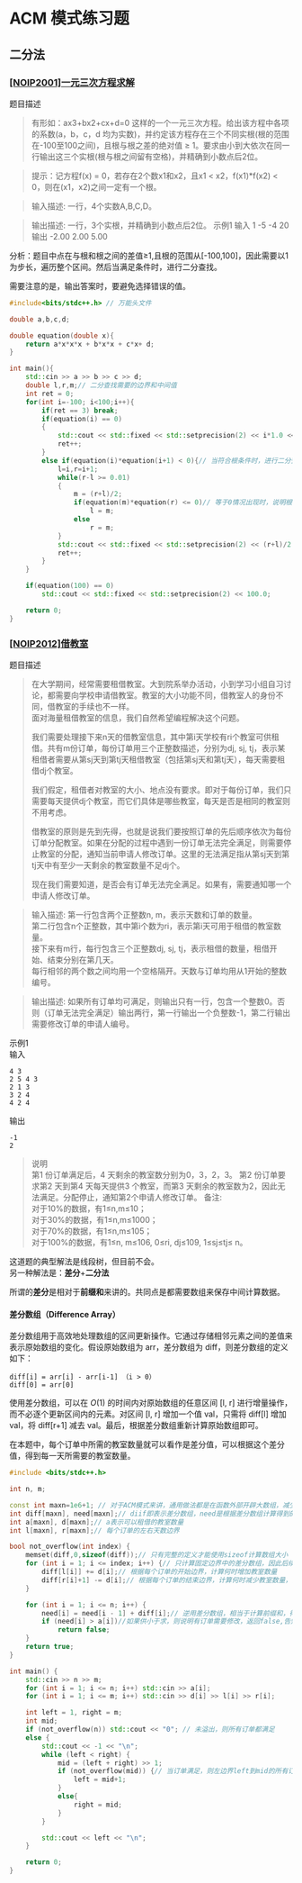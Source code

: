 # ACM 模式练习题 

## 二分法

### [[NOIP2001]一元三次方程求解](https://ac.nowcoder.com/acm/problem/16694)

题目描述
> 有形如：ax3+bx2+cx+d=0  这样的一个一元三次方程。给出该方程中各项的系数(a，b，c，d  均为实数)，并约定该方程存在三个不同实根(根的范围在-100至100之间)，且根与根之差的绝对值 ≥ 1。要求由小到大依次在同一行输出这三个实根(根与根之间留有空格)，并精确到小数点后2位。
    
> 提示：记方程f(x) = 0，若存在2个数x1和x2，且x1 < x2，f(x1)*f(x2) < 0，则在(x1，x2)之间一定有一个根。

> 输入描述:
    一行，4个实数A,B,C,D。

> 输出描述:
    一行，3个实根，并精确到小数点后2位。
示例1
输入
    1 -5 -4 20
输出
    -2.00 2.00 5.00

分析：题目中点在与根和根之间的差值≥1,且根的范围从[-100,100]，因此需要以1为步长，遍历整个区间。然后当满足条件时，进行二分查找。

需要注意的是，输出答案时，要避免选择错误的值。

```C++
#include<bits/stdc++.h> // 万能头文件

double a,b,c,d;

double equation(double x){
    return a*x*x*x + b*x*x + c*x+ d;
}

int main(){
    std::cin >> a >> b >> c >> d;
    double l,r,m;// 二分查找需要的边界和中间值
    int ret = 0;
    for(int i=-100; i<100;i++){
        if(ret == 3) break;
        if(equation(i) == 0)
        {
            std::cout << std::fixed << std::setprecision(2) << i*1.0 << " ";
            ret++;
        }
        else if(equation(i)*equation(i+1) < 0){// 当符合根条件时，进行二分查找
            l=i,r=i+1;
            while(r-l >= 0.01)
            {
                m = (r+l)/2;
                if(equation(m)*equation(r) <= 0)// 等于0情况出现时，说明根为m,此时右边界r向m点靠拢
                    l = m;
                else
                    r = m;
            }
            std::cout << std::fixed << std::setprecision(2) << (r+l)/2 << " ";// 这里需要注意，输出值应该为中点值，因为存在r和l的小数点后两位相差0.01，但仍满足r-l<0.01，例如：0.124和0.132
            ret++;
        }
    }

    if(equation(100) == 0)
        std::cout << std::fixed << std::setprecision(2) << 100.0;

    return 0;
}

```

### [[NOIP2012]借教室](https://ac.nowcoder.com/acm/problem/16564)


题目描述 

>在大学期间，经常需要租借教室。大到院系举办活动，小到学习小组自习讨论，都需要向学校申请借教室。教室的大小功能不同，借教室人的身份不同，借教室的手续也不一样。  
>面对海量租借教室的信息，我们自然希望编程解决这个问题。
>    
>我们需要处理接下来n天的借教室信息，其中第i天学校有ri个教室可供租借。共有m份订单，每份订单用三个正整数描述，分别为dj, sj, tj，表示某租借者需要从第sj天到第tj天租借教室（包括第sj天和第tj天），每天需要租借dj个教室。  
>   
>我们假定，租借者对教室的大小、地点没有要求。即对于每份订单，我们只需要每天提供dj个教室，而它们具体是哪些教室，每天是否是相同的教室则不用考虑。  
>   
>借教室的原则是先到先得，也就是说我们要按照订单的先后顺序依次为每份订单分配教室。如果在分配的过程中遇到一份订单无法完全满足，则需要停止教室的分配，通知当前申请人修改订单。这里的无法满足指从第sj天到第tj天中有至少一天剩余的教室数量不足dj个。 
>    
>现在我们需要知道，是否会有订单无法完全满足。如果有，需要通知哪一个申请人修改订单。  


>输入描述:
>第一行包含两个正整数n, m，表示天数和订单的数量。  
>第二行包含n个正整数，其中第i个数为ri，表示第i天可用于租借的教室数量。  
>接下来有m行，每行包含三个正整数dj, sj, tj，表示租借的数量，租借开始、结束分别在第几天。  
>每行相邻的两个数之间均用一个空格隔开。天数与订单均用从1开始的整数编号。

> 输出描述:
如果所有订单均可满足，则输出只有一行，包含一个整数0。否则（订单无法完全满足）输出两行，第一行输出一个负整数-1，第二行输出需要修改订单的申请人编号。  

示例1  
输入
```
4 3
2 5 4 3
2 1 3
3 2 4
4 2 4
```

输出
```
-1
2
```
>说明  
第1 份订单满足后，4 天剩余的教室数分别为0，3，2，3。
第2 份订单要求第2 天到第4 天每天提供3 个教室，而第3 天剩余的教室数为2，因此无法满足。分配停止，通知第2个申请人修改订单。
备注:  
对于10%的数据，有1≤n,m≤10；  
对于30%的数据，有1≤n,m≤1000；  
对于70%的数据，有1≤n,m≤105；  
对于100%的数据，有1≤n, m≤106, 0≤ri, dj≤109, 1≤sj≤tj≤ n。  

这道题的典型解法是线段树，但目前不会。  
另一种解法是：**差分**+**二分法**

所谓的**差分**是相对于**前缀和**来讲的。共同点是都需要数组来保存中间计算数据。  

#### 差分数组（Difference Array）

差分数组用于高效地处理数组的区间更新操作。它通过存储相邻元素之间的差值来表示原始数组的变化。假设原始数组为 arr，差分数组为 diff，则差分数组的定义如下：

```
diff[i] = arr[i] - arr[i-1] （i > 0）
diff[0] = arr[0]
```

使用差分数组，可以在 $O(1)$ 的时间内对原始数组的任意区间 [l, r] 进行增量操作，而不必逐个更新区间内的元素。对区间 [l, r] 增加一个值 val，只需将 diff[l] 增加 val，将 diff[r+1] 减去 val。最后，根据差分数组重新计算原始数组即可。

在本题中，每个订单中所需的教室数量就可以看作是差分值，可以根据这个差分值，得到每一天所需要的教室数量。

```cpp
#include <bits/stdc++.h>

int n, m;

const int maxn=1e6+1; // 对于ACM模式来讲，通用做法都是在函数外部开辟大数组，减少程序的运行时间，并且不需要传递参数，更方便
int diff[maxn], need[maxn];// diif即表示差分数组，need是根据差分数组计算得到的每天需要租借的教室数量
int a[maxn], d[maxn];// a表示可以租借的教室数量
int l[maxn], r[maxn];// 每个订单的左右天数边界

bool not_overflow(int index) {
    memset(diff,0,sizeof(diff));// 只有完整的定义才能使用sizeof计算数组大小
    for (int i = 1; i <= index; i++) {// 只计算固定边界中的差分数组，因此后续也只考虑固定边界中的need数组，从而完成二分查找的条件之一：有序性；当每一次都从头开始计算是否满足闲置数量大于租借数量，就能够判断这个过程中是否有不满足条件的情况，如果有不满足，说明这个区间里就有我们需要寻找的订单，因此可以通过二分法紧缩区间，直到最后找到这个订单。
        diff[l[i]] += d[i];// 根据每个订单的开始边界，计算何时增加教室数量
        diff[r[i]+1] -= d[i];// 根据每个订单的结束边界，计算何时减少教室数量，由于需要在租借的再往后一天才能结束，因此加1天
    }

    for (int i = 1; i <= n; i++) {
        need[i] = need[i - 1] + diff[i];// 逆用差分数组，相当于计算前缀和，得到数组每个元素的值，再次计算前缀和，就可以得到真正的前缀和。
        if (need[i] > a[i])//如果供小于求，则说明有订单需要修改，返回false,告知二分过程需要锁紧边界。
            return false;
    }
    return true;
}

int main() {
    std::cin >> n >> m;
    for (int i = 1; i <= n; i++) std::cin >> a[i];
    for (int i = 1; i <= m; i++) std::cin >> d[i] >> l[i] >> r[i];

    int left = 1, right = m;
    int mid;
    if (not_overflow(n)) std::cout << "0"; // 未溢出，则所有订单都满足
    else {
        std::cout << -1 << "\n";
        while (left < right) {
            mid = (left + right) >> 1;
            if (not_overflow(mid)) {// 当订单满足，则左边界left到mid的所有订单都满足，此时收紧左边界
                left = mid+1;
            }
            else{
                right = mid;
            }
        }

        std::cout << left << "\n";
    }

    return 0;
}
```


